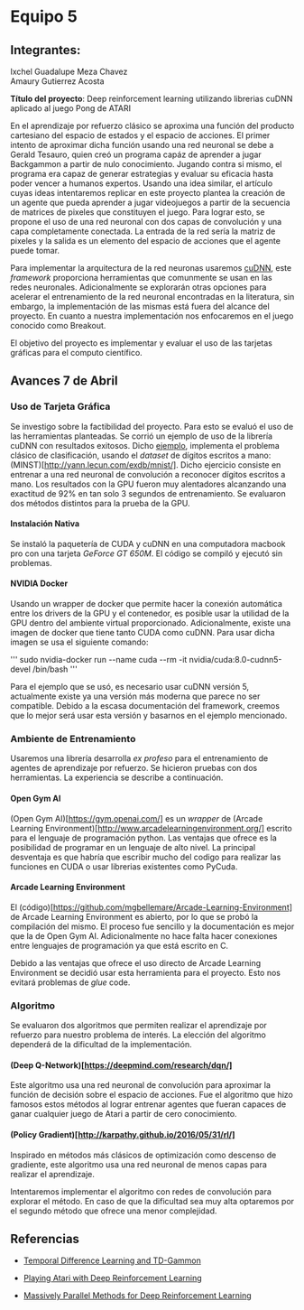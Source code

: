 # Equipo 5

## Integrantes:

Ixchel Guadalupe Meza Chavez  
Amaury Gutierrez Acosta  

**Título del proyecto**: Deep reinforcement learning utilizando librerias cuDNN aplicado al juego Pong de ATARI

En el aprendizaje por refuerzo clásico se aproxima una función del producto cartesiano del espacio de estados y el espacio de acciones. El primer intento de aproximar dicha función usando una red neuronal se debe a Gerald Tesauro, quien creó un programa capáz de aprender a jugar Backgammon a partir de nulo conocimiento. Jugando contra si mismo, el programa era capaz de generar estrategias y evaluar su eficacia hasta poder vencer a humanos expertos. Usando una idea similar, el artículo cuyas ideas intentaremos replicar en este proyecto plantea la creación de un agente que pueda aprender a jugar videojuegos a partir de la secuencia de matrices de pixeles que constituyen el juego. Para lograr esto, se propone el uso de una red neuronal con dos capas de convolución y una capa completamente conectada. La entrada de la red sería la matriz de pixeles y la salida es un elemento del espacio de acciones que el agente puede tomar.

Para implementar la arquitectura de la red neuronas usaremos [cuDNN](https://developer.nvidia.com/cudnn), este *framework* proporciona herramientas que comunmente se usan en las redes neuronales. Adicionalmente se explorarán otras opciones para acelerar el entrenamiento de la red neuronal encontradas en la literatura, sin embargo, la implementación de las mismas está fuera del alcance del proyecto. En cuanto a nuestra implementación nos enfocaremos en el juego conocido como Breakout.

El objetivo del proyecto es implementar y evaluar el uso de las tarjetas gráficas para el computo científico. 

## Avances 7 de Abril

### Uso de Tarjeta Gráfica

Se investigo sobre la factibilidad del proyecto. Para esto se evaluó el uso de las herramientas planteadas. Se corrió un ejemplo de uso de la librería cuDNN con resultados exitosos. Dicho [ejemplo](https://github.com/tbennun/cudnn-training), implementa el problema clásico de clasificación, usando el *dataset* de dígitos escritos a mano: (MINST)[http://yann.lecun.com/exdb/mnist/]. Dicho ejercicio consiste en entrenar a una red neuronal de convolución a reconocer dígitos escritos a mano. Los resultados con la GPU fueron muy alentadores alcanzando una exactitud de 92% en tan solo 3 segundos de entrenamiento. Se evaluaron dos métodos distintos para la prueba de la GPU.

#### Instalación Nativa

Se instaló la paquetería de CUDA y cuDNN en una computadora macbook pro con una tarjeta *GeForce GT 650M*. El código se compiló y ejecutó sin problemas.

#### NVIDIA Docker

Usando un wrapper de docker que permite hacer la conexión automática entre los drivers de la GPU y el contenedor, es posible usar la utilidad de la GPU dentro del ambiente virtual proporcionado. Adicionalmente, existe una imagen de docker que tiene tanto CUDA como cuDNN. Para usar dicha imagen se usa el siguiente comando:

'''
sudo nvidia-docker run --name cuda --rm -it  nvidia/cuda:8.0-cudnn5-devel /bin/bash
'''

Para el ejemplo que se usó, es necesario usar cuDNN versión 5, actualmente existe ya una versión más moderna que parece no ser compatible. Debido a la escasa documentación del framework, creemos que lo mejor será usar esta versión y basarnos en el ejemplo mencionado.

### Ambiente de Entrenamiento

Usaremos una librería desarrolla *ex profeso* para el entrenamiento de agentes de aprendizaje por refuerzo. Se hicieron pruebas con dos herramientas. La experiencia se describe a continuación.

#### Open Gym AI

(Open Gym AI)[https://gym.openai.com/] es un *wrapper* de (Arcade Learning Environment)[http://www.arcadelearningenvironment.org/] escrito para el lenguaje de programación python. Las ventajas que ofrece es la posibilidad de programar en un lenguaje de alto nivel. La principal desventaja es que habría que escribir mucho del codigo para realizar las funciones en CUDA o usar librerias existentes como PyCuda.

#### Arcade Learning Environment

El (código)[https://github.com/mgbellemare/Arcade-Learning-Environment] de Arcade Learning Environment es abierto, por lo que se probó la compilación del mismo. El proceso fue sencillo y la documentación es mejor que la de Open Gym AI. Adicionalmente no hace falta hacer conexiones entre lenguajes de programación ya que está escrito en C.

Debido a las ventajas que ofrece el uso directo de Arcade Learning Environment se decidió usar esta herramienta para el proyecto. Esto nos evitará problemas de *glue* code.

### Algoritmo

Se evaluaron dos algoritmos que permiten realizar el aprendizaje por refuerzo para nuestro problema de interés. La elección del algoritmo dependerá de la dificultad de la implementación.

#### (Deep Q-Network)[https://deepmind.com/research/dqn/]

Este algoritmo usa una red neuronal de convolución para aproximar la función de decisión sobre el espacio de acciones. Fue el algoritmo que hizo famosos estos métodos al lograr entrenar agentes que fueran capaces de ganar cualquier juego de Atari a partir de cero conocimiento.

#### (Policy Gradient)[http://karpathy.github.io/2016/05/31/rl/]

Inspirado en métodos más clásicos de optimización como descenso de gradiente, este algoritmo usa una red neuronal de menos capas para realizar el aprendizaje.

Intentaremos implementar el algoritmo con redes de convolución para explorar el método. En caso de que la dificultad sea muy alta optaremos por el segundo método que ofrece una menor complejidad.

## Referencias

- [Temporal Difference Learning and TD-Gammon](http://courses.cs.washington.edu/courses/cse590hk/01sp/Readings/tesauro95cacm.pdf)

- [Playing Atari with Deep Reinforcement Learning](https://arxiv.org/pdf/1312.5602.pdf)

- [Massively Parallel Methods for Deep Reinforcement Learning](https://arxiv.org/pdf/1507.04296.pdf)